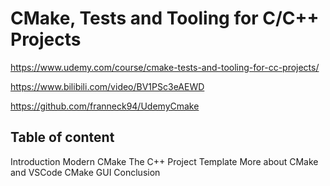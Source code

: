 # CMake, Tests and Tooling for C/C++ Projects

https://www.udemy.com/course/cmake-tests-and-tooling-for-cc-projects/

https://www.bilibili.com/video/BV1PSc3eAEWD

https://github.com/franneck94/UdemyCmake

## Table of content

Introduction
Modern CMake
The C++ Project Template
More about CMake and VSCode
CMake GUI
Conclusion
